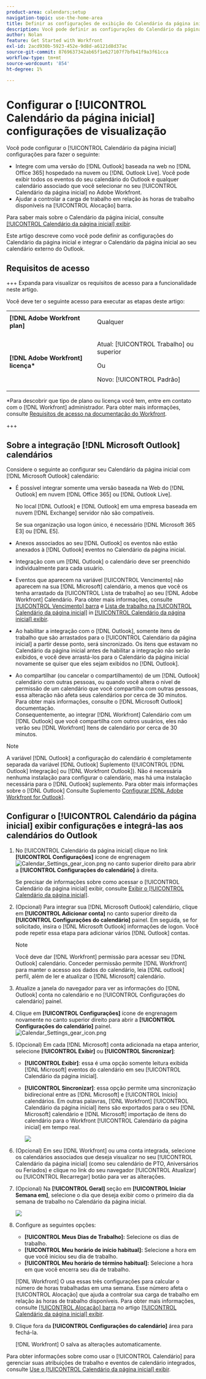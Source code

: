 ```yaml
---
product-area: calendars;setup
navigation-topic: use-the-home-area
title: Definir as configurações de exibição do Calendário da página inicial
description: Você pode definir as configurações do Calendário da página inicial para integrar-se a uma versão do Outlook baseada na Web e ajudá-lo a controlar sua carga de trabalho em relação às horas de trabalho disponíveis.
author: Nolan
feature: Get Started with Workfront
exl-id: 2acd930b-5923-452e-9d8d-a6121d8d37ac
source-git-commit: 8769637342ab65f1e627107f7bfb41f9a3f61cca
workflow-type: tm+mt
source-wordcount: '854'
ht-degree: 1%

---
```


# Configurar o [!UICONTROL Calendário da página inicial] configurações de visualização

<!--Audited: 01/2024-->

Você pode configurar o [!UICONTROL Calendário da página inicial] configurações para fazer o seguinte:

* Integre com uma versão do [!DNL Outlook] baseada na web no [!DNL Office 365] hospedado na nuvem ou [!DNL Outlook Live]. Você pode exibir todos os eventos do seu calendário do Outlook e qualquer calendário associado que você selecionar no seu [!UICONTROL Calendário da página inicial] no Adobe Workfront.
* Ajudar a controlar a carga de trabalho em relação às horas de trabalho disponíveis na [!UICONTROL Alocação] barra.

Para saber mais sobre o Calendário da página inicial, consulte [[!UICONTROL Calendário da página inicial] exibir](../../../workfront-basics/using-home/using-the-home-area/home-calendar-view.md).

Este artigo descreve como você pode definir as configurações do Calendário da página inicial e integrar o Calendário da página inicial ao seu calendário externo do Outlook.

## Requisitos de acesso

+++ Expanda para visualizar os requisitos de acesso para a funcionalidade neste artigo.

Você deve ter o seguinte acesso para executar as etapas deste artigo:

<table style="table-layout:auto"> 
 <col> 
 </col> 
 <col> 
 </col> 
 <tbody> 
  <tr> 
   <td role="rowheader"><strong>[!DNL Adobe Workfront plan]</strong></td> 
   <td> <p>Qualquer</p> </td> 
  </tr> 
  <tr> 
   <td role="rowheader"><strong>[!DNL Adobe Workfront] licença*</strong></td> 
   <td> <p>Atual: [!UICONTROL Trabalho] ou superior</p> 
   Ou
   <p>Novo: [!UICONTROL Padrão]</p> 
   </td> 
  </tr> 
   </tbody> 
</table>

*Para descobrir que tipo de plano ou licença você tem, entre em contato com o [!DNL Workfront] administrador. Para obter mais informações, consulte [Requisitos de acesso na documentação do Workfront](/help/quicksilver/administration-and-setup/add-users/access-levels-and-object-permissions/access-level-requirements-in-documentation.md).

+++

## Sobre a integração [!DNL Microsoft Outlook] calendários

Considere o seguinte ao configurar seu Calendário da página inicial com [!DNL Microsoft Outlook] calendário:

* É possível integrar somente uma versão baseada na Web do [!DNL Outlook] em nuvem [!DNL Office 365] ou [!DNL Outlook Live].

  No local [!DNL Outlook] e [!DNL Outlook] em uma empresa baseada em nuvem [!DNL Exchange] servidor não são compatíveis.

  Se sua organização usa logon único, é necessário [!DNL Microsoft 365 E3] ou [!DNL E5].

* Anexos associados ao seu [!DNL Outlook] os eventos não estão anexados à [!DNL Outlook] eventos no Calendário da página inicial.
* Integração com um [!DNL Outlook] o calendário deve ser preenchido individualmente para cada usuário.
* Eventos que aparecem na variável [!UICONTROL Vencimento] não aparecem na sua [!DNL Microsoft] calendário, a menos que você os tenha arrastado da [!UICONTROL Lista de trabalho] ao seu [!DNL Adobe Workfront] Calendário. Para obter mais informações, consulte [[!UICONTROL Vencimento] barra](../../../workfront-basics/using-home/using-the-home-area/home-calendar-view.md#viewing-the-due-bar) e [Lista de trabalho na [!UICONTROL Calendário da página inicial]](../../../workfront-basics/using-home/using-the-home-area/home-calendar-view.md#using-the-left-panel-of-the-home-view) in [[!UICONTROL Calendário da página inicial] exibir](../../../workfront-basics/using-home/using-the-home-area/home-calendar-view.md).

* Ao habilitar a integração com o [!DNL Outlook], somente itens de trabalho que são arrastados para o [!UICONTROL Calendário da página inicial] a partir desse ponto, será sincronizado. Os itens que estavam no Calendário da página inicial antes de habilitar a integração não serão exibidos, e você deve arrastá-los para o Calendário da página inicial novamente se quiser que eles sejam exibidos no [!DNL Outlook].
* Ao compartilhar (ou cancelar o compartilhamento) de um [!DNL Outlook] calendário com outras pessoas, ou quando você altera o nível de permissão de um calendário que você compartilha com outras pessoas, essa alteração não afeta seus calendários por cerca de 30 minutos. Para obter mais informações, consulte o [!DNL Microsoft Outlook] documentação.\
   Consequentemente, ao integrar [!DNL Workfront] Calendário com um [!DNL Outlook] que você compartilha com outros usuários, eles não verão seu [!DNL Workfront] Itens de calendário por cerca de 30 minutos.

>[!NOTE]
>
>A variável [!DNL Outlook] a configuração do calendário é completamente separada da variável [!DNL Outlook] Suplemento ([!UICONTROL [!DNL Outlook] Integração] ou [!DNL Workfront Outlook]). Não é necessária nenhuma instalação para configurar o calendário, mas há uma instalação necessária para o [!DNL Outlook] suplemento. Para obter mais informações sobre o [!DNL Outlook] Consulte Suplemento [Configurar [!DNL Adobe Workfront for Outlook]](../../../workfront-integrations-and-apps/using-workfront-with-outlook/set-up-workfront-for-outlook.md).

## Configurar o [!UICONTROL Calendário da página inicial] exibir configurações e integrá-las aos calendários do Outlook

1. No [!UICONTROL Calendário da página inicial] clique no link **[!UICONTROL Configurações]** ícone de engrenagem ![Calendar_Settings_gear_icon.png](assets/calendar-settings-gear-icon.png) no canto superior direito para abrir a **[!UICONTROL Configurações do calendário]** à direita.

   Se precisar de informações sobre como acessar o [!UICONTROL Calendário da página inicial] exibir, consulte [Exibir o [!UICONTROL Calendário da página inicial]](../../../workfront-basics/using-home/using-the-home-area/view-home-calendar.md).

1. (Opcional) Para integrar sua [!DNL Microsoft Outlook] calendário, clique em **[!UICONTROL Adicionar conta]** no canto superior direito da **[!UICONTROL Configurações do calendário]** painel. Em seguida, se for solicitado, insira o [!DNL Microsoft Outlook] informações de logon. Você pode repetir essa etapa para adicionar vários [!DNL Outlook] contas.

   >[!NOTE]
   >
   >Você deve dar [!DNL Workfront] permissão para acessar seu [!DNL Outlook] calendário. Conceder permissão permite [!DNL Workfront] para manter o acesso aos dados do calendário, leia [!DNL outlook] perfil, além de ler e atualizar o [!DNL Microsoft] calendário.

1. Atualize a janela do navegador para ver as informações do [!DNL Outlook] conta no calendário e no [!UICONTROL Configurações do calendário] painel.
1. Clique em **[!UICONTROL Configurações]** ícone de engrenagem novamente no canto superior direito para abrir a **[!UICONTROL Configurações do calendário]** painel. ![Calendar_Settings_gear_icon.png](assets/calendar-settings-gear-icon.png)

1. (Opcional) Em cada [!DNL Microsoft] conta adicionada na etapa anterior, selecione **[!UICONTROL Exibir]** ou **[!UICONTROL Sincronizar]**:

   * **[!UICONTROL Exibir]**: essa é uma opção somente leitura exibida [!DNL Microsoft] eventos do calendário em seu [!UICONTROL Calendário da página inicial].
   * **[!UICONTROL Sincronizar]**: essa opção permite uma sincronização bidirecional entre as [!DNL Microsoft] e [!UICONTROL Início] calendários. Em outras palavras, [!DNL Workfront] [!UICONTROL Calendário da página inicial] itens são exportados para o seu [!DNL Microsoft] calendário e [!DNL Microsoft] importação de itens do calendário para o Workfront [!UICONTROL Calendário da página inicial] em tempo real.

     ![](assets/view-sync-checkboxes-qs.png)

1. (Opcional) Em seu [!DNL Workfront] ou uma conta integrada, selecione os calendários associados que deseja visualizar no seu [!UICONTROL Calendário da página inicial] (como seu calendário de PTO, Aniversários ou Feriados) e clique no link do seu navegador [!UICONTROL Atualizar] ou [!UICONTROL Recarregar] botão para ver as alterações.

1. (Opcional) Na **[!UICONTROL Geral]** seção em **[!UICONTROL Iniciar Semana em]**, selecione o dia que deseja exibir como o primeiro dia da semana de trabalho no Calendário da página inicial.

   ![](assets/general-section-home-calendar-settings-panel.png)

1. Configure as seguintes opções:

   * **[!UICONTROL Meus Dias de Trabalho]:** Selecione os dias de trabalho.
   * **[!UICONTROL Meu horário de início habitual]:** Selecione a hora em que você iniciou seu dia de trabalho.
   * **[!UICONTROL Meu horário de término habitual]:** Selecione a hora em que você encerra seu dia de trabalho.

   [!DNL Workfront] O usa essas três configurações para calcular o número de horas trabalhadas em uma semana. Esse número afeta o [!UICONTROL Alocação] que ajuda a controlar sua carga de trabalho em relação às horas de trabalho disponíveis. Para obter mais informações, consulte [[!UICONTROL Alocação] barra](../../../workfront-basics/using-home/using-the-home-area/home-calendar-view.md#understanding-the-allocation-of-time) no artigo [[!UICONTROL Calendário da página inicial] exibir](../../../workfront-basics/using-home/using-the-home-area/home-calendar-view.md).

1. Clique fora da **[!UICONTROL Configurações do calendário]** área para fechá-la.

   [!DNL Workfront] O salva as alterações automaticamente.

Para obter informações sobre como usar o [!UICONTROL Calendário] para gerenciar suas atribuições de trabalho e eventos de calendário integrados, consulte [Use o [!UICONTROL Calendário da página inicial] exibir](../../../workfront-basics/using-home/using-the-home-area/use-home-calendar-view.md).

<!--
<MadCap:conditionalText data-mc-conditions="QuicksilverOrClassic.Draft mode">
(NOTE: from Courtney: [step #] Type your weekly work hours under How many hours a week do you work?This number affects the Allocation bar, which helps you track your workload against your available work hours. For more information, see "Allocation Bar" in the article "Understanding the Home Calendar View.")
</MadCap:conditionalText>
-->
